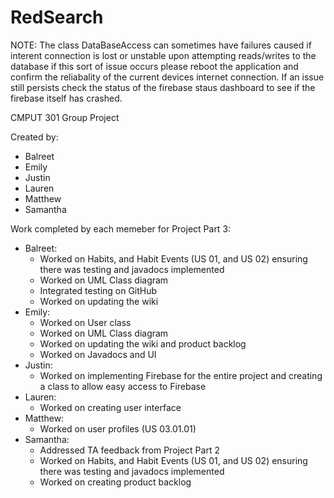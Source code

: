# RedSearch

NOTE: The class DataBaseAccess can sometimes have failures caused if interent connection is lost or unstable upon attempting reads/writes to the database if this sort of issue occurs please reboot the application and confirm the reliabality of the current devices internet connection. If an issue still persists check the status of the firebase staus dashboard to see if the firebase itself has crashed.

CMPUT 301 Group Project

Created by:
* Balreet
* Emily
* Justin
* Lauren
* Matthew
* Samantha

Work completed by each memeber for Project Part 3:
* Balreet: 
  * Worked on Habits, and Habit Events (US 01, and US 02) ensuring there was testing and javadocs implemented
  * Worked on UML Class diagram
  * Integrated testing on GitHub
  * Worked on updating the wiki
* Emily:
  * Worked on User class
  * Worked on UML Class diagram
  * Worked on updating the wiki and product backlog
  * Worked on Javadocs and UI
* Justin:
  * Worked on implementing Firebase for the entire project and creating a class to allow easy access to Firebase
* Lauren:
  * Worked on creating user interface
* Matthew:
  * Worked on user profiles (US 03.01.01)
* Samantha:
  * Addressed TA feedback from Project Part 2
  * Worked on Habits, and Habit Events (US 01, and US 02) ensuring there was testing and javadocs implemented
  * Worked on creating product backlog
